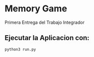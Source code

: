 # Memory Game

Primera Entrega del Trabajo Integrador

## Ejecutar la Aplicacion con:

```python
python3 run.py
```